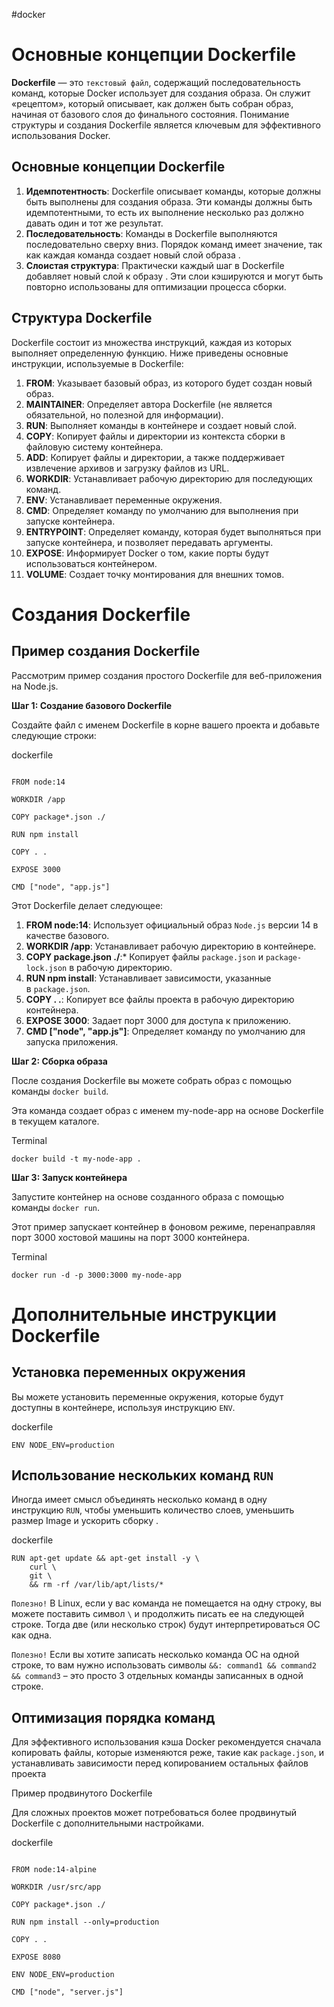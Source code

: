 #docker

# Основные концепции Dockerfile

**Dockerfile** — это `текстовый файл`, содержащий последовательность команд, которые Docker использует для создания образа. Он служит «рецептом», который описывает, как должен быть собран образ, начиная от базового слоя до финального состояния. Понимание структуры и создания Dockerfile является ключевым для эффективного использования Docker.

## **Основные концепции Dockerfile**

1. **Идемпотентность**: Dockerfile описывает команды, которые должны быть выполнены для создания образа. Эти команды должны быть идемпотентными, то есть их выполнение несколько раз должно давать один и тот же результат.
2. **Последовательность**: Команды в Dockerfile выполняются последовательно сверху вниз. Порядок команд имеет значение, так как каждая команда создает новый слой образа .
3. **Слоистая структура**: Практически каждый шаг в Dockerfile добавляет новый слой к образу . Эти слои кэшируются и могут быть повторно использованы для оптимизации процесса сборки.

## **Структура Dockerfile**

Dockerfile состоит из множества инструкций, каждая из которых выполняет определенную функцию. Ниже приведены основные инструкции, используемые в Dockerfile:

1. **FROM**: Указывает базовый образ, из которого будет создан новый образ.
2. **MAINTAINER**: Определяет автора Dockerfile (не является обязательной, но полезной для информации).
3. **RUN**: Выполняет команды в контейнере и создает новый слой.
4. **COPY**: Копирует файлы и директории из контекста сборки в файловую систему контейнера.
5. **ADD**: Копирует файлы и директории, а также поддерживает извлечение архивов и загрузку файлов из URL.
6. **WORKDIR**: Устанавливает рабочую директорию для последующих команд.
7. **ENV**: Устанавливает переменные окружения.
8. **CMD**: Определяет команду по умолчанию для выполнения при запуске контейнера.
9. **ENTRYPOINT**: Определяет команду, которая будет выполняться при запуске контейнера, и позволяет передавать аргументы.
10. **EXPOSE**: Информирует Docker о том, какие порты будут использоваться контейнером.
11. **VOLUME**: Создает точку монтирования для внешних томов.

# Создания Dockerfile

## **Пример создания Dockerfile**

Рассмотрим пример создания простого Dockerfile для веб-приложения на Node.js.

**Шаг 1: Создание базового Dockerfile**

Создайте файл с именем Dockerfile в корне вашего проекта и добавьте следующие строки:

dockerfile
```
  
FROM node:14 

WORKDIR /app 

COPY package*.json ./ 

RUN npm install 

COPY . . 

EXPOSE 3000 

CMD ["node", "app.js"]
```

Этот Dockerfile делает следующее:

1. **FROM node:14**: Использует официальный образ `Node.js` версии 14 в качестве базового.
2. **WORKDIR /app**: Устанавливает рабочую директорию в контейнере.
3. **COPY package.json ./**:* Копирует файлы `package.json` и `package-lock.json` в рабочую директорию.
4. **RUN npm install**: Устанавливает зависимости, указанные в `package.json`.
5. **COPY . .**: Копирует все файлы проекта в рабочую директорию контейнера.
6. **EXPOSE 3000**: Задает порт 3000 для доступа к приложению.
7. **CMD ["node", "app.js"]**: Определяет команду по умолчанию для запуска приложения.

**Шаг 2: Сборка образа**

После создания Dockerfile вы можете собрать образ с помощью команды `docker build`.

Эта команда создает образ с именем my-node-app на основе Dockerfile в текущем каталоге.

Terminal
```
docker build -t my-node-app .
```

**Шаг 3: Запуск контейнера**

Запустите контейнер на основе созданного образа с помощью команды `docker run`.

Этот пример запускает контейнер в фоновом режиме, перенаправляя порт 3000 хостовой машины на порт 3000 контейнера.

Terminal
```
docker run -d -p 3000:3000 my-node-app
```

# Дополнительные инструкции Dockerfile

## **Установка переменных окружения**

Вы можете установить переменные окружения, которые будут доступны в контейнере, используя инструкцию `ENV`.

dockerfile
```
ENV NODE_ENV=production
```

## **Использование нескольких команд `RUN`**

Иногда имеет смысл объединять несколько команд в одну инструкцию `RUN`, чтобы уменьшить количество слоев, уменьшить размер Image и ускорить сборку .

dockerfile
```
RUN apt-get update && apt-get install -y \ 
	curl \ 
	git \ 
	&& rm -rf /var/lib/apt/lists/*
```

`Полезно!` В Linux, если у вас команда не помещается на одну строку, вы можете поставить символ `\` и продолжить писать ее на следующей строке. Тогда две (или несколько строк) будут интерпретироваться ОС как одна.

`Полезно!` Если вы хотите записать несколько команда ОС на одной строке, то вам нужно использовать символы `&&: command1 && command2 && command3` – это просто 3 отдельных команды записанных в одной строке.

## **Оптимизация порядка команд**

Для эффективного использования кэша Docker рекомендуется сначала копировать файлы, которые изменяются реже, такие как `package.json`, и устанавливать зависимости перед копированием остальных файлов проекта

Пример продвинутого Dockerfile

Для сложных проектов может потребоваться более продвинутый Dockerfile с дополнительными настройками.

dockerfile
```
  
FROM node:14-alpine 

WORKDIR /usr/src/app 

COPY package*.json ./ 

RUN npm install --only=production 

COPY . . 

EXPOSE 8080 

ENV NODE_ENV=production 

CMD ["node", "server.js"]
```